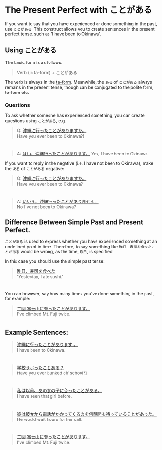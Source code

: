 # The Present Perfect with ことがある

If you want to say that you have experienced or done something in the past, use `ことがある`. This construct allows you to create sentences in the present perfect tense, such as 'I have been to Okinawa'.

## Using ことがある
The basic form is as follows:

> Verb (in ta-form) + ことがある

The verb is always in the [ta-form](verb-shortformpastaffirmative). Meanwhile, the `ある` of `ことがある` always remains in the present tense, though can be conjugated to the polite form, te-form etc.

### Questions
To ask whether someone has experienced something, you can create questions using `ことがある`, e.g.

> Q: [沖縄に行ったことがありますか。]()  
> Have you ever been to Okinawa?)

#

> A: [はい、沖縄行ったことがあります。]() 
> Yes, I have been to Okinawa

If you want to reply in the negative (i.e. I have not been to Okinawa), make the `ある` of `ことがある` negative:  

> Q: [沖縄に行ったことがありますか。]()   
> Have you ever been to Okinawa?

#

> A: [いいえ、沖縄行ったことがありません。]()   
> No I've not been to Okinawa?

## Difference Between Simple Past and Present Perfect.
`ことがある` is used to express whether you have experienced something at an undefined point in time. Therefore, to say something like `昨日、寿司を食べたことがある` would be wrong, as the time, `昨日`, is specified. 

In this case you should use the simple past tense:

> [昨日、寿司を食べた]()  
> 'Yesterday, I ate sushi.'

#

You can however, say how many times you've done something in the past, for example:

> [二回 富士山に登ったことがあります。]()  
> I've climbed Mt. Fuji twice.

#

## Example Sentences:
> [ 沖縄に行ったことがあります 。]()  
> I have been to Okinawa.

#

> [学校サボったことある？]()   
>Have you ever bunked off school?]

#

> [私は以前、あの女の子に会ったことがある。]()   
> I have seen that girl before.

#

> [彼は彼女から電話がかかってくるのを何時間も待っていることがあった。]()  
> He would wait hours for her call.

#

> [二回 富士山に登ったことがあります。]()  
> I've climbed Mt. Fuji twice.



